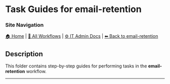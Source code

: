 # Task Guides for email-retention

### Site Navigation
[🏠 Home](../../../README.md) | [📂 All Workflows](../../../users/users.md) | [⚙ IT Admin Docs](../../../it-admins/README.md) | [⬅ Back to email-retention](../README.md)

## Description
This folder contains step-by-step guides for performing tasks in the **email-retention** workflow.

---